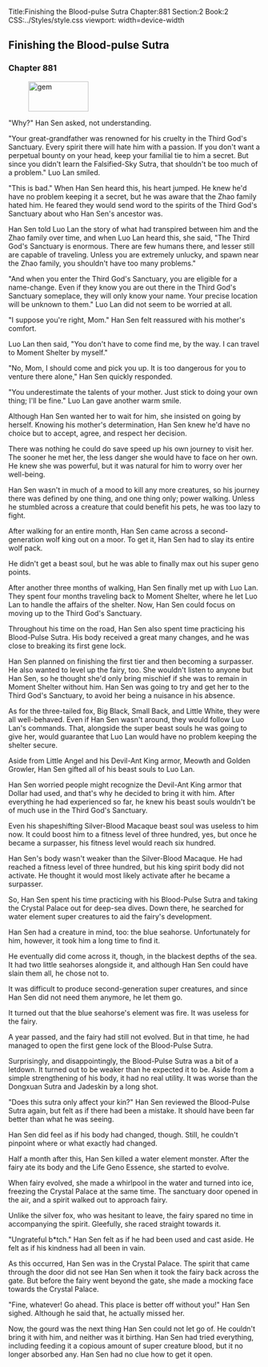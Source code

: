 Title:Finishing the Blood-pulse Sutra 
Chapter:881 
Section:2 
Book:2 
CSS:../Styles/style.css 
viewport: width=device-width
  
## Finishing the Blood-pulse Sutra
### Chapter 881 
<figure>
	<img src="../Images/gem.gif" alt="gem" id="gem" width="120" height="60" />
</figure>
  

  
  "Why?" Han Sen asked, not understanding.

"Your great-grandfather was renowned for his cruelty in the Third God's Sanctuary. Every spirit there will hate him with a passion. If you don't want a perpetual bounty on your head, keep your familial tie to him a secret. But since you didn't learn the Falsified-Sky Sutra, that shouldn't be too much of a problem." Luo Lan smiled.

"This is bad." When Han Sen heard this, his heart jumped. He knew he'd have no problem keeping it a secret, but he was aware that the Zhao family hated him. He feared they would send word to the spirits of the Third God's Sanctuary about who Han Sen's ancestor was.

Han Sen told Luo Lan the story of what had transpired between him and the Zhao family over time, and when Luo Lan heard this, she said, "The Third God's Sanctuary is enormous. There are few humans there, and lesser still are capable of traveling. Unless you are extremely unlucky, and spawn near the Zhao family, you shouldn't have too many problems."

"And when you enter the Third God's Sanctuary, you are eligible for a name-change. Even if they know you are out there in the Third God's Sanctuary someplace, they will only know your name. Your precise location will be unknown to them." Luo Lan did not seem to be worried at all.

"I suppose you're right, Mom." Han Sen felt reassured with his mother's comfort.

Luo Lan then said, "You don't have to come find me, by the way. I can travel to Moment Shelter by myself."

"No, Mom, I should come and pick you up. It is too dangerous for you to venture there alone," Han Sen quickly responded.

"You underestimate the talents of your mother. Just stick to doing your own thing; I'll be fine." Luo Lan gave another warm smile.

Although Han Sen wanted her to wait for him, she insisted on going by herself. Knowing his mother's determination, Han Sen knew he'd have no choice but to accept, agree, and respect her decision.

There was nothing he could do save speed up his own journey to visit her. The sooner he met her, the less danger she would have to face on her own. He knew she was powerful, but it was natural for him to worry over her well-being.

Han Sen wasn't in much of a mood to kill any more creatures, so his journey there was defined by one thing, and one thing only; power walking. Unless he stumbled across a creature that could benefit his pets, he was too lazy to fight.

After walking for an entire month, Han Sen came across a second-generation wolf king out on a moor. To get it, Han Sen had to slay its entire wolf pack.

He didn't get a beast soul, but he was able to finally max out his super geno points.

After another three months of walking, Han Sen finally met up with Luo Lan. They spent four months traveling back to Moment Shelter, where he let Luo Lan to handle the affairs of the shelter. Now, Han Sen could focus on moving up to the Third God's Sanctuary.

Throughout his time on the road, Han Sen also spent time practicing his Blood-Pulse Sutra. His body received a great many changes, and he was close to breaking its first gene lock.

Han Sen planned on finishing the first tier and then becoming a surpasser. He also wanted to level up the fairy, too. She wouldn't listen to anyone but Han Sen, so he thought she'd only bring mischief if she was to remain in Moment Shelter without him. Han Sen was going to try and get her to the Third God's Sanctuary, to avoid her being a nuisance in his absence.

As for the three-tailed fox, Big Black, Small Back, and Little White, they were all well-behaved. Even if Han Sen wasn't around, they would follow Luo Lan's commands. That, alongside the super beast souls he was going to give her, would guarantee that Luo Lan would have no problem keeping the shelter secure.

Aside from Little Angel and his Devil-Ant King armor, Meowth and Golden Growler, Han Sen gifted all of his beast souls to Luo Lan.

Han Sen worried people might recognize the Devil-Ant King armor that Dollar had used, and that's why he decided to bring it with him. After everything he had experienced so far, he knew his beast souls wouldn't be of much use in the Third God's Sanctuary.

Even his shapeshifting Silver-Blood Macaque beast soul was useless to him now. It could boost him to a fitness level of three hundred, yes, but once he became a surpasser, his fitness level would reach six hundred.

Han Sen's body wasn't weaker than the Silver-Blood Macaque. He had reached a fitness level of three hundred, but his king spirit body did not activate. He thought it would most likely activate after he became a surpasser.

So, Han Sen spent his time practicing with his Blood-Pulse Sutra and taking the Crystal Palace out for deep-sea dives. Down there, he searched for water element super creatures to aid the fairy's development.

Han Sen had a creature in mind, too: the blue seahorse. Unfortunately for him, however, it took him a long time to find it.

He eventually did come across it, though, in the blackest depths of the sea. It had two little seahorses alongside it, and although Han Sen could have slain them all, he chose not to.

It was difficult to produce second-generation super creatures, and since Han Sen did not need them anymore, he let them go.

It turned out that the blue seahorse's element was fire. It was useless for the fairy.

A year passed, and the fairy had still not evolved. But in that time, he had managed to open the first gene lock of the Blood-Pulse Sutra.

Surprisingly, and disappointingly, the Blood-Pulse Sutra was a bit of a letdown. It turned out to be weaker than he expected it to be. Aside from a simple strengthening of his body, it had no real utility. It was worse than the Dongxuan Sutra and Jadeskin by a long shot.

"Does this sutra only affect your kin?" Han Sen reviewed the Blood-Pulse Sutra again, but felt as if there had been a mistake. It should have been far better than what he was seeing.

Han Sen did feel as if his body had changed, though. Still, he couldn't pinpoint where or what exactly had changed.

Half a month after this, Han Sen killed a water element monster. After the fairy ate its body and the Life Geno Essence, she started to evolve.

When fairy evolved, she made a whirlpool in the water and turned into ice, freezing the Crystal Palace at the same time. The sanctuary door opened in the air, and a spirit walked out to approach fairy.

Unlike the silver fox, who was hesitant to leave, the fairy spared no time in accompanying the spirit. Gleefully, she raced straight towards it.

"Ungrateful b*tch." Han Sen felt as if he had been used and cast aside. He felt as if his kindness had all been in vain.

As this occurred, Han Sen was in the Crystal Palace. The spirit that came through the door did not see Han Sen when it took the fairy back across the gate. But before the fairy went beyond the gate, she made a mocking face towards the Crystal Palace.

"Fine, whatever! Go ahead. This place is better off without you!" Han Sen sighed. Although he said that, he actually missed her.

Now, the gourd was the next thing Han Sen could not let go of. He couldn't bring it with him, and neither was it birthing. Han Sen had tried everything, including feeding it a copious amount of super creature blood, but it no longer absorbed any. Han Sen had no clue how to get it open.

